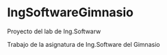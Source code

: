 # IngSoftwareGimnasio
Proyecto del lab de Ing.Softwarw

Trabajo de la asignatura de Ing.Software del Gimnasio

